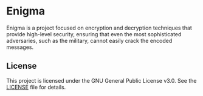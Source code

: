 # Enigma

Enigma is a project focused on encryption and decryption techniques that provide high-level security, ensuring that even the most sophisticated adversaries, such as the military, cannot easily crack the encoded messages.

## License

This project is licensed under the GNU General Public License v3.0. See the [LICENSE](LICENSE) file for details.
